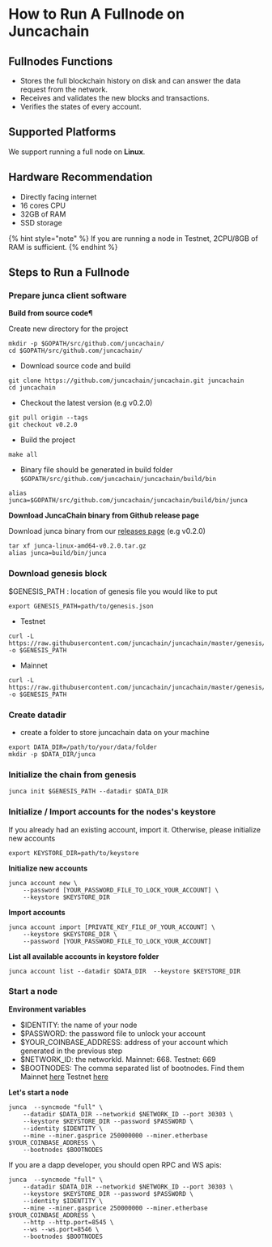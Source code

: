 # How to Run A Fullnode on Juncachain

## Fullnodes Functions

* Stores the full blockchain history on disk and can answer the data request from the network.
* Receives and validates the new blocks and transactions.
* Verifies the states of every account.

## Supported Platforms

We support running a full node on **Linux**.

## Hardware Recommendation
- Directly facing internet
- 16 cores CPU
- 32GB of RAM
- SSD storage

{% hint style="note" %}
If you are running a node in Testnet, 2CPU/8GB of RAM is sufficient.
{% endhint %}

## Steps to Run a Fullnode

### Prepare junca client software <a href="#prepare-junca-client-software" id="prepare-junca-client-software"></a>

**Build from source code¶**

Create new directory for the project

```
mkdir -p $GOPATH/src/github.com/juncachain/
cd $GOPATH/src/github.com/juncachain/
```

* Download source code and build

```
git clone https://github.com/juncachain/juncachain.git juncachain
cd juncachain
```

* Checkout the latest version (e.g v0.2.0)

```
git pull origin --tags
git checkout v0.2.0
```

* Build the project

```
make all
```

* Binary file should be generated in build folder `$GOPATH/src/github.com/juncachain/juncachain/build/bin`

```
alias junca=$GOPATH/src/github.com/juncachain/juncachain/build/bin/junca
```

**Download JuncaChain binary from Github release page**

Download junca binary from our [releases page](https://github.com/juncachain/juncachain/releases) (e.g v0.2.0)

```
tar xf junca-linux-amd64-v0.2.0.tar.gz
alias junca=build/bin/junca
```

### Download genesis block <a href="#download-genesis-block" id="download-genesis-block"></a>

$GENESIS\_PATH : location of genesis file you would like to put

```
export GENESIS_PATH=path/to/genesis.json
```

* Testnet

```
curl -L https://raw.githubusercontent.com/juncachain/juncachain/master/genesis/testnet.json -o $GENESIS_PATH
```

* Mainnet

```
curl -L https://raw.githubusercontent.com/juncachain/juncachain/master/genesis/mainnet.json -o $GENESIS_PATH
```

### Create datadir <a href="#create-datadir" id="create-datadir"></a>

* create a folder to store juncachain data on your machine

```
export DATA_DIR=/path/to/your/data/folder
mkdir -p $DATA_DIR/junca
```

### Initialize the chain from genesis <a href="#initialize-the-chain-from-genesis" id="initialize-the-chain-from-genesis"></a>

```
junca init $GENESIS_PATH --datadir $DATA_DIR
```

### Initialize / Import accounts for the nodes's keystore <a href="#initialize-import-accounts-for-the-nodess-keystore" id="initialize-import-accounts-for-the-nodess-keystore"></a>

If you already had an existing account, import it. Otherwise, please initialize new accounts&#x20;

```
export KEYSTORE_DIR=path/to/keystore
```

**Initialize new accounts**

```
junca account new \
    --password [YOUR_PASSWORD_FILE_TO_LOCK_YOUR_ACCOUNT] \
    --keystore $KEYSTORE_DIR
```

**Import accounts**

```
junca account import [PRIVATE_KEY_FILE_OF_YOUR_ACCOUNT] \    
    --keystore $KEYSTORE_DIR \
    --password [YOUR_PASSWORD_FILE_TO_LOCK_YOUR_ACCOUNT]
```

**List all available accounts in keystore folder**

```
junca account list --datadir $DATA_DIR  --keystore $KEYSTORE_DIR
```

### Start a node <a href="#start-a-node" id="start-a-node"></a>

**Environment variables**

* $IDENTITY: the name of your node
* $PASSWORD: the password file to unlock your account
* $YOUR\_COINBASE\_ADDRESS: address of your account which generated in the previous step
* $NETWORK\_ID: the networkId. Mainnet: 668. Testnet: 669
* $BOOTNODES: The comma separated list of bootnodes. Find them Mainnet [here](https://doc.juncachain.com/developer-guide/mainnet#bootnodes) Testnet [here](https://doc.juncachain.com/developer-guide/testnet#bootnodes)

**Let's start a node**

```
junca  --syncmode "full" \
    --datadir $DATA_DIR --networkid $NETWORK_ID --port 30303 \
    --keystore $KEYSTORE_DIR --password $PASSWORD \
    --identity $IDENTITY \
    --mine --miner.gasprice 250000000 --miner.etherbase $YOUR_COINBASE_ADDRESS \
    --bootnodes $BOOTNODES
```

If you are a dapp developer, you should open RPC and WS apis:

```
junca  --syncmode "full" \
    --datadir $DATA_DIR --networkid $NETWORK_ID --port 30303 \
    --keystore $KEYSTORE_DIR --password $PASSWORD \
    --identity $IDENTITY \
    --mine --miner.gasprice 250000000 --miner.etherbase $YOUR_COINBASE_ADDRESS \
    --http --http.port=8545 \
    --ws --ws.port=8546 \
    --bootnodes $BOOTNODES
```
